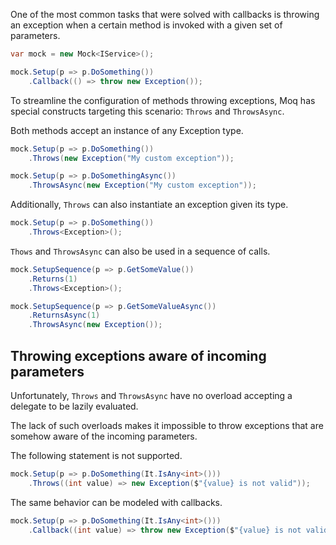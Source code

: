 One of the most common tasks that were solved with callbacks is throwing an exception when a certain method is invoked with a given set of parameters.
```csharp
var mock = new Mock<IService>();

mock.Setup(p => p.DoSomething())
    .Callback(() => throw new Exception());
```
To streamline the configuration of methods throwing exceptions, Moq has special constructs targeting this scenario: `Throws` and `ThrowsAsync`.

Both methods accept an instance of any Exception type.
```csharp
mock.Setup(p => p.DoSomething())
    .Throws(new Exception("My custom exception"));

mock.Setup(p => p.DoSomethingAsync())
    .ThrowsAsync(new Exception("My custom exception"));
```
Additionally, `Throws` can also instantiate an exception given its type.
```csharp
mock.Setup(p => p.DoSomething())
    .Throws<Exception>();
```
`Thows` and `ThrowsAsync` can also be used in a sequence of calls.
```csharp
mock.SetupSequence(p => p.GetSomeValue())
    .Returns(1)
    .Throws<Exception>();

mock.SetupSequence(p => p.GetSomeValueAsync())
    .ReturnsAsync(1)
    .ThrowsAsync(new Exception());
```

## Throwing exceptions aware of incoming parameters
Unfortunately, `Throws` and `ThrowsAsync` have no overload accepting a delegate to be lazily evaluated.

The lack of such overloads makes it impossible to throw exceptions that are somehow aware of the incoming parameters.

The following statement is not supported.
```csharp
mock.Setup(p => p.DoSomething(It.IsAny<int>()))
    .Throws((int value) => new Exception($"{value} is not valid"));
```
The same behavior can be modeled with callbacks.
```csharp
mock.Setup(p => p.DoSomething(It.IsAny<int>()))
    .Callback((int value) => throw new Exception($"{value} is not valid"));
```
